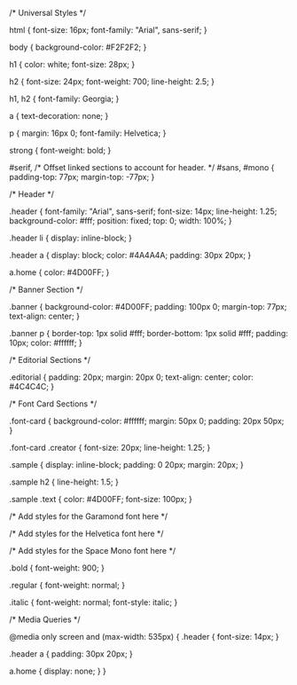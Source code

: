 /* Universal Styles */

html {
  font-size: 16px;
  font-family: "Arial", sans-serif;
}

body {
  background-color: #F2F2F2;
}

h1 {
  color: white;
  font-size: 28px;
}

h2 {
  font-size: 24px;
  font-weight: 700;
  line-height: 2.5;
}

h1, h2 {
  font-family: Georgia;
}

a {
  text-decoration: none;
}

p {
  margin: 16px 0;
  font-family: Helvetica;
}

strong {
  font-weight: bold;
}

#serif, /* Offset linked sections to account for header. */
#sans,
#mono {
  padding-top: 77px;
  margin-top: -77px;
}

/* Header */

.header {
  font-family: "Arial", sans-serif;
  font-size: 14px;
  line-height: 1.25;
  background-color: #fff;
  position: fixed;
  top: 0;
  width: 100%;
}

.header li {
  display: inline-block;
}

.header a {
  display: block;
  color: #4A4A4A;
  padding: 30px 20px;
}

a.home {
  color: #4D00FF;
}


/* Banner Section */

.banner {
  background-color: #4D00FF;
  padding: 100px 0;
  margin-top: 77px;
  text-align: center;
}

.banner p {
  border-top: 1px solid #fff;
  border-bottom: 1px solid #fff;
  padding: 10px;
  color: #ffffff;
}

/* Editorial Sections */

.editorial {
  padding: 20px;
  margin: 20px 0;
  text-align: center;
  color: #4C4C4C;
}

/* Font Card Sections */

.font-card {
  background-color: #ffffff;
  margin: 50px 0;
  padding: 20px 50px;
}

.font-card .creator {
  font-size: 20px;
  line-height: 1.25;
}

.sample {
  display: inline-block;
  padding: 0 20px;
  margin: 20px;
}

.sample h2 {
  line-height: 1.5;
}

.sample .text {
  color: #4D00FF;
  font-size: 100px;
}

/* Add styles for the Garamond font here */

/* Add styles for the Helvetica font here */

/* Add styles for the Space Mono font here */

.bold {
  font-weight: 900;
}

.regular {
  font-weight: normal;
}

.italic {
  font-weight: normal;
  font-style: italic;
}

/* Media Queries */

@media only screen and (max-width: 535px) {
  .header {
    font-size: 14px;
  }

  .header a {
    padding: 30px 20px;
  }

  a.home {
    display: none;
  }
}
